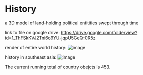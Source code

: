 # History
a 3D model of land-holding political entitities swept through time

link to file on google drive: https://drive.google.com/folderview?id=1_ThFSkKVJ2Tni6o9YU-jqpU5GeQ-0R5z

render of entire world history:
![image](https://user-images.githubusercontent.com/46803624/128796326-5cd93f20-e96e-42f4-a9ae-81faf1b1a5aa.png)

history in southeast asia:
![image](https://user-images.githubusercontent.com/46803624/128796682-b06d06dc-fc8b-4070-b171-fad6416c69c0.png)

The current running total of country obejcts is 453.
